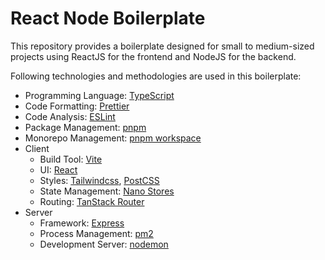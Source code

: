 # React Node Boilerplate

This repository provides a boilerplate designed for small to medium-sized projects using ReactJS for the frontend and NodeJS for the backend.

Following technologies and methodologies are used in this boilerplate:

- Programming Language: [TypeScript](https://www.typescriptlang.org/)
- Code Formatting: [Prettier](https://prettier.io/)
- Code Analysis: [ESLint](https://eslint.org/)
- Package Management: [pnpm](https://pnpm.io/)
- Monorepo Management: [pnpm workspace](https://pnpm.io/workspaces)
- Client
  - Build Tool: [Vite](https://vitejs.dev/)
  - UI: [React](https://react.dev/)
  - Styles: [Tailwindcss](https://tailwindcss.com/), [PostCSS](https://postcss.org/)
  - State Management: [Nano Stores](https://github.com/nanostores/nanostores)
  - Routing: [TanStack Router](https://tanstack.com/router/latest)
- Server
  - Framework: [Express](https://expressjs.com/)
  - Process Management: [pm2](https://pm2.keymetrics.io/)
  - Development Server: [nodemon](https://www.npmjs.com/package/nodemon)
